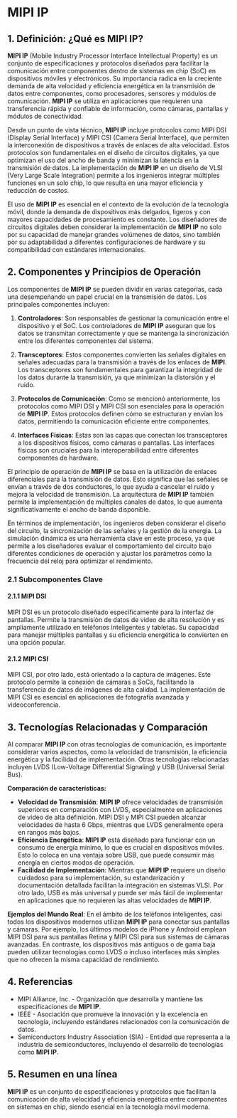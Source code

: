 # MIPI IP

## 1. Definición: ¿Qué es **MIPI IP**?
**MIPI IP** (Mobile Industry Processor Interface Intellectual Property) es un conjunto de especificaciones y protocolos diseñados para facilitar la comunicación entre componentes dentro de sistemas en chip (SoC) en dispositivos móviles y electrónicos. Su importancia radica en la creciente demanda de alta velocidad y eficiencia energética en la transmisión de datos entre componentes, como procesadores, sensores y módulos de comunicación. **MIPI IP** se utiliza en aplicaciones que requieren una transferencia rápida y confiable de información, como cámaras, pantallas y módulos de conectividad.

Desde un punto de vista técnico, **MIPI IP** incluye protocolos como MIPI DSI (Display Serial Interface) y MIPI CSI (Camera Serial Interface), que permiten la interconexión de dispositivos a través de enlaces de alta velocidad. Estos protocolos son fundamentales en el diseño de circuitos digitales, ya que optimizan el uso del ancho de banda y minimizan la latencia en la transmisión de datos. La implementación de **MIPI IP** en un diseño de VLSI (Very Large Scale Integration) permite a los ingenieros integrar múltiples funciones en un solo chip, lo que resulta en una mayor eficiencia y reducción de costos.

El uso de **MIPI IP** es esencial en el contexto de la evolución de la tecnología móvil, donde la demanda de dispositivos más delgados, ligeros y con mayores capacidades de procesamiento es constante. Los diseñadores de circuitos digitales deben considerar la implementación de **MIPI IP** no solo por su capacidad de manejar grandes volúmenes de datos, sino también por su adaptabilidad a diferentes configuraciones de hardware y su compatibilidad con estándares internacionales.

## 2. Componentes y Principios de Operación
Los componentes de **MIPI IP** se pueden dividir en varias categorías, cada una desempeñando un papel crucial en la transmisión de datos. Los principales componentes incluyen:

1. **Controladores**: Son responsables de gestionar la comunicación entre el dispositivo y el SoC. Los controladores de **MIPI IP** aseguran que los datos se transmitan correctamente y que se mantenga la sincronización entre los diferentes componentes del sistema.

2. **Transceptores**: Estos componentes convierten las señales digitales en señales adecuadas para la transmisión a través de los enlaces de **MIPI**. Los transceptores son fundamentales para garantizar la integridad de los datos durante la transmisión, ya que minimizan la distorsión y el ruido.

3. **Protocolos de Comunicación**: Como se mencionó anteriormente, los protocolos como MIPI DSI y MIPI CSI son esenciales para la operación de **MIPI IP**. Estos protocolos definen cómo se estructuran y envían los datos, permitiendo la comunicación eficiente entre componentes.

4. **Interfaces Físicas**: Estas son las capas que conectan los transceptores a los dispositivos físicos, como cámaras o pantallas. Las interfaces físicas son cruciales para la interoperabilidad entre diferentes componentes de hardware.

El principio de operación de **MIPI IP** se basa en la utilización de enlaces diferenciales para la transmisión de datos. Esto significa que las señales se envían a través de dos conductores, lo que ayuda a cancelar el ruido y mejora la velocidad de transmisión. La arquitectura de **MIPI IP** también permite la implementación de múltiples canales de datos, lo que aumenta significativamente el ancho de banda disponible.

En términos de implementación, los ingenieros deben considerar el diseño del circuito, la sincronización de las señales y la gestión de la energía. La simulación dinámica es una herramienta clave en este proceso, ya que permite a los diseñadores evaluar el comportamiento del circuito bajo diferentes condiciones de operación y ajustar los parámetros como la frecuencia del reloj para optimizar el rendimiento.

### 2.1 Subcomponentes Clave
#### 2.1.1 MIPI DSI
MIPI DSI es un protocolo diseñado específicamente para la interfaz de pantallas. Permite la transmisión de datos de video de alta resolución y es ampliamente utilizado en teléfonos inteligentes y tabletas. Su capacidad para manejar múltiples pantallas y su eficiencia energética lo convierten en una opción popular.

#### 2.1.2 MIPI CSI
MIPI CSI, por otro lado, está orientado a la captura de imágenes. Este protocolo permite la conexión de cámaras a SoCs, facilitando la transferencia de datos de imágenes de alta calidad. La implementación de MIPI CSI es esencial en aplicaciones de fotografía avanzada y videoconferencia.

## 3. Tecnologías Relacionadas y Comparación
Al comparar **MIPI IP** con otras tecnologías de comunicación, es importante considerar varios aspectos, como la velocidad de transmisión, la eficiencia energética y la facilidad de implementación. Otras tecnologías relacionadas incluyen LVDS (Low-Voltage Differential Signaling) y USB (Universal Serial Bus).

**Comparación de características:**
- **Velocidad de Transmisión**: **MIPI IP** ofrece velocidades de transmisión superiores en comparación con LVDS, especialmente en aplicaciones de video de alta definición. MIPI DSI y MIPI CSI pueden alcanzar velocidades de hasta 6 Gbps, mientras que LVDS generalmente opera en rangos más bajos.
- **Eficiencia Energética**: **MIPI IP** está diseñado para funcionar con un consumo de energía mínimo, lo que es crucial en dispositivos móviles. Esto lo coloca en una ventaja sobre USB, que puede consumir más energía en ciertos modos de operación.
- **Facilidad de Implementación**: Mientras que **MIPI IP** requiere un diseño cuidadoso para su implementación, su estandarización y documentación detallada facilitan la integración en sistemas VLSI. Por otro lado, USB es más universal y puede ser más fácil de implementar en aplicaciones que no requieren las altas velocidades de **MIPI IP**.

**Ejemplos del Mundo Real**: En el ámbito de los teléfonos inteligentes, casi todos los dispositivos modernos utilizan **MIPI IP** para conectar sus pantallas y cámaras. Por ejemplo, los últimos modelos de iPhone y Android emplean MIPI DSI para sus pantallas Retina y MIPI CSI para sus sistemas de cámaras avanzadas. En contraste, los dispositivos más antiguos o de gama baja pueden utilizar tecnologías como LVDS o incluso interfaces más simples que no ofrecen la misma capacidad de rendimiento.

## 4. Referencias
- MIPI Alliance, Inc. - Organización que desarrolla y mantiene las especificaciones de **MIPI IP**.
- IEEE - Asociación que promueve la innovación y la excelencia en tecnología, incluyendo estándares relacionados con la comunicación de datos.
- Semiconductors Industry Association (SIA) - Entidad que representa a la industria de semiconductores, incluyendo el desarrollo de tecnologías como **MIPI IP**.

## 5. Resumen en una línea
**MIPI IP** es un conjunto de especificaciones y protocolos que facilitan la comunicación de alta velocidad y eficiencia energética entre componentes en sistemas en chip, siendo esencial en la tecnología móvil moderna.